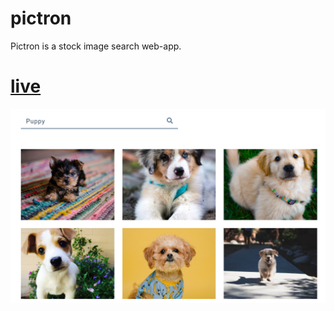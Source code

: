 # pictron
Pictron is a stock image search web-app. 
# [live](https://react-projects-19-stock-photos.netlify.app/)
![](./assets/ksnip_20221113-014802.png)